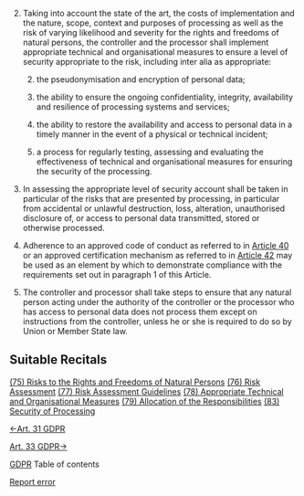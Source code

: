 


2. Taking into account the state of the art, the costs of implementation and the nature, scope, context and purposes of processing as well as the risk of varying likelihood and severity for the rights and freedoms of natural persons, the controller and the processor shall implement appropriate technical and organisational measures to ensure a level of security appropriate to the risk, including inter alia as appropriate:

	
	2. the pseudonymisation and encryption of personal data;
	
	4. the ability to ensure the ongoing confidentiality, integrity, availability and resilience of processing systems and services;
	
	6. the ability to restore the availability and access to personal data in a timely manner in the event of a physical or technical incident;
	
	8. a process for regularly testing, assessing and evaluating the effectiveness of technical and organisational measures for ensuring the security of the processing.


4. In assessing the appropriate level of security account shall be taken in particular of the risks that are presented by processing, in particular from accidental or unlawful destruction, loss, alteration, unauthorised disclosure of, or access to personal data transmitted, stored or otherwise processed.

6. Adherence to an approved code of conduct as referred to in [Article 40](https://gdpr-info.eu/art-40-gdpr/) or an approved certification mechanism as referred to in [Article 42](https://gdpr-info.eu/art-42-gdpr/) may be used as an element by which to demonstrate compliance with the requirements set out in paragraph 1 of this Article.

8. The controller and processor shall take steps to ensure that any natural person acting under the authority of the controller or the processor who has access to personal data does not process them except on instructions from the controller, unless he or she is required to do so by Union or Member State law.




## Suitable Recitals



[(75) Risks to the Rights and Freedoms of Natural Persons](https://gdpr-info.eu/recitals/no-75/)
[(76) Risk Assessment](https://gdpr-info.eu/recitals/no-76/)
[(77) Risk Assessment Guidelines](https://gdpr-info.eu/recitals/no-77/)
[(78) Appropriate Technical and Organisational Measures](https://gdpr-info.eu/recitals/no-78/)
[(79) Allocation of the Responsibilities](https://gdpr-info.eu/recitals/no-79/)
[(83) Security of Processing](https://gdpr-info.eu/recitals/no-83/)




[←Art. 31 GDPR](https://gdpr-info.eu/art-31-gdpr/ "Art. 31 GDPR - Cooperation with the supervisory authority")


[Art. 33 GDPR→](https://gdpr-info.eu/art-33-gdpr/ "Art. 33 GDPR - Notification of a personal data breach to the supervisory authority")



[GDPR](https://gdpr-info.eu)
Table of contents


[Report error](https://gdpr-info.eu/gf/?TB_iframe=true&height=306 "Your message")

